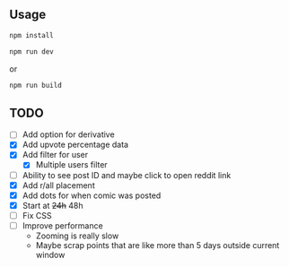 ## Usage

```bash
npm install
```

```bash
npm run dev
```

or

```bash
npm run build
```

## TODO

- [ ] Add option for derivative
- [x] Add upvote percentage data
- [x] Add filter for user
    - [x] Multiple users filter
- [ ] Ability to see post ID and maybe click to open reddit link
- [x] Add r/all placement
- [x] Add dots for when comic was posted
- [x] Start at ~~24h~~ 48h
- [ ] Fix CSS
- [ ] Improve performance
    - Zooming is really slow
    - Maybe scrap points that are like more than 5 days outside current window